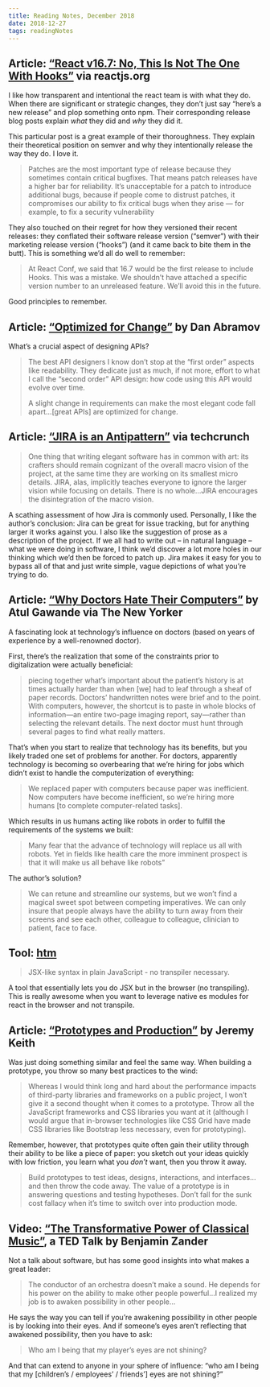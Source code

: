 ```yaml
---
title: Reading Notes, December 2018
date: 2018-12-27
tags: readingNotes
---
```


## Article: [“React v16.7: No, This Is Not The One With Hooks”](https://reactjs.org/blog/2018/12/19/react-v-16-7.html) via reactjs.org

I like how transparent and intentional the react team is with what they do. When there are significant or strategic changes, they don’t just say “here’s a new release” and plop something onto npm. Their corresponding release blog posts explain _what_ they did and _why_ they did it.

This particular post is a great example of their thoroughness. They explain their theoretical position on semver and why they intentionally release the way they do. I love it.

> Patches are the most important type of release because they sometimes contain critical bugfixes. That means patch releases have a higher bar for reliability. It’s unacceptable for a patch to introduce additional bugs, because if people come to distrust patches, it compromises our ability to fix critical bugs when they arise — for example, to fix a security vulnerability

They also touched on their regret for how they versioned their recent releases: they conflated their software release version (“semver”) with their marketing release version (“hooks”) (and it came back to bite them in the butt). This is something we’d all do well to remember:

> At React Conf, we said that 16.7 would be the first release to include Hooks. This was a mistake. We shouldn’t have attached a specific version number to an unreleased feature. We’ll avoid this in the future.

Good principles to remember.

## Article: [“Optimized for Change”](https://overreacted.io/optimized-for-change/) by Dan Abramov

What’s a crucial aspect of designing APIs?

> The best API designers I know don’t stop at the “first order” aspects like readability. They dedicate just as much, if not more, effort to what I call the “second order” API design: how code using this API would evolve over time.
>
> A slight change in requirements can make the most elegant code fall apart...[great APIs] are optimized for change.

## Article: [“JIRA is an Antipattern”](https://techcrunch.com/2018/12/09/jira-is-an-antipattern/) via techcrunch

> One thing that writing elegant software has in common with art: its crafters should remain cognizant of the overall macro vision of the project, at the same time they are working on its smallest micro details. JIRA, alas, implicitly teaches everyone to ignore the larger vision while focusing on details. There is no whole...JIRA encourages the disintegration of the macro vision.

A scathing assessment of how Jira is commonly used. Personally, I like the author’s conclusion: Jira can be great for issue tracking, but for anything larger it works against you. I also like the suggestion of prose as a description of the project. If we all had to write out – in natural language – what we were doing in software, I think we’d discover a lot more holes in our thinking which we’d then be forced to patch up. Jira makes it easy for you to bypass all of that and just write simple, vague depictions of what you’re trying to do.

## Article: [“Why Doctors Hate Their Computers”](https://www.newyorker.com/magazine/2018/11/12/why-doctors-hate-their-computers) by Atul Gawande via The New Yorker

A fascinating look at technology’s influence on doctors (based on years of experience by a well-renowned doctor).

First, there’s the realization that some of the constraints prior to digitalization were actually beneficial:

> piecing together what’s important about the patient’s history is at times actually harder than when [we] had to leaf through a sheaf of paper records. Doctors’ handwritten notes were brief and to the point. With computers, however, the shortcut is to paste in whole blocks of information—an entire two-page imaging report, say—rather than selecting the relevant details. The next doctor must hunt through several pages to find what really matters.

That’s when you start to realize that technology has its benefits, but you likely traded one set of problems for another. For doctors, apparently technology is becoming so overbearing that we’re hiring for jobs which didn’t exist to handle the computerization of everything:

> We replaced paper with computers because paper was inefficient. Now computers have become inefficient, so we’re hiring more humans [to complete computer-related tasks].

Which results in us humans acting like robots in order to fulfill the requirements of the systems we built:

> Many fear that the advance of technology will replace us all with robots. Yet in fields like health care the more imminent prospect is that it will make us all behave like robots”

The author’s solution?

> We can retune and streamline our systems, but we won’t find a magical sweet spot between competing imperatives. We can only insure that people always have the ability to turn away from their screens and see each other, colleague to colleague, clinician to patient, face to face.

## Tool: [htm](https://github.com/developit/htm/blob/master/README.md)

> JSX-like syntax in plain JavaScript - no transpiler necessary.

A tool that essentially lets you do JSX but in the browser (no transpiling). This is really awesome when you want to leverage native es modules for react in the browser and not transpile.

## Article: [“Prototypes and Production”](https://adactio.com/journal/14562) by Jeremy Keith

Was just doing something similar and feel the same way. When building a prototype, you throw so many best practices to the wind:

> Whereas I would think long and hard about the performance impacts of third-party libraries and frameworks on a public project, I won’t give it a second thought when it comes to a prototype. Throw all the JavaScript frameworks and CSS libraries you want at it (although I would argue that in-browser technologies like CSS Grid have made CSS libraries like Bootstrap less necessary, even for prototyping).

Remember, however, that prototypes quite often gain their utility through their ability to be like a piece of paper: you sketch out your ideas quickly with low friction, you learn what you _don’t_ want, then you throw it away.

> Build prototypes to test ideas, designs, interactions, and interfaces…and then throw the code away. The value of a prototype is in answering questions and testing hypotheses. Don’t fall for the sunk cost fallacy when it’s time to switch over into production mode.

## Video: [“The Transformative Power of Classical Music”](https://www.youtube.com/watch?v=r9LCwI5iErE), a TED Talk by Benjamin Zander

Not a talk about software, but has some good insights into what makes a great leader:

> The conductor of an orchestra doesn’t make a sound. He depends for his power on the ability to make other people powerful...I realized my job is to awaken possibility in other people...

He says the way you can tell if you’re awakening possibility in other people is by looking into their eyes. And if someone’s eyes aren’t reflecting that awakened possibility, then you have to ask:

> Who am I being that my player’s eyes are not shining?

And that can extend to anyone in your sphere of influence: “who am I being that my [children’s / employees’ / friends’] eyes are not shining?”
